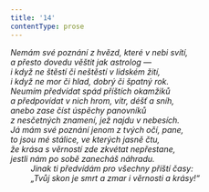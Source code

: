```yaml
---
title: '14'
contentType: prose
---
```


_Nemám své poznání z hvězd, které v nebi svítí,  
a přesto dovedu věštit jak astrolog —  
i když ne štěstí či neštěstí v lidském žití,  
i když ne mor či hlad, dobrý či špatný rok.  
Neumím předvídat spád příštích okamžiků  
a předpovídat v nich hrom, vítr, déšť a sníh,  
anebo zase číst úspěchy panovníků  
z nesčetných znamení, jež najdu v nebesích.  
Já mám své poznání jenom z tvých očí, pane,  
to jsou mé stálice, ve kterých jasně čtu,  
že krása s věrností zde zkvétat nepřestane,  
jestli nám po sobě zanecháš náhradu.  
         Jinak ti předvídám pro všechny příští časy:  
         „Tvůj skon je smrt a zmar i věrnosti a krásy!“_
